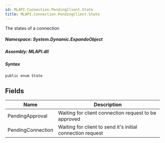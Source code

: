 ```yaml
---  
id: MLAPI.Connection.PendingClient.State  
title: MLAPI.Connection.PendingClient.State  
---
```


<div class="markdown level0 summary">

The states of a connection

</div>

<div class="markdown level0 conceptual">

</div>

##### **Namespace**: System.Dynamic.ExpandoObject

##### **Assembly**: MLAPI.dll

##### Syntax

    public enum State

## Fields

| Name              | Description                                                |
|-------------------|------------------------------------------------------------|
| PendingApproval   | Waiting for client connection request to be approved       |
| PendingConnection | Waiting for client to send it's initial connection request |
